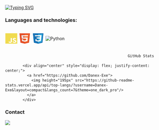 [![Typing SVG](https://readme-typing-svg.demolab.com?font=Fira+Code&pause=1000&color=6793F7&width=435&lines=Hi%2C+everyone!+I'm+DanexExe.;Welcome+to+my+Github+profile!+)](https://git.io/typing-svg)

### Languages ​​and technologies:

<div style="display: inline_block"><br>
  <img align="center" alt="Js" height="35" width="40" src="https://raw.githubusercontent.com/devicons/devicon/master/icons/javascript/javascript-plain.svg">
  <img align="center" alt="HTML" height="35" width="40" src="https://raw.githubusercontent.com/devicons/devicon/master/icons/html5/html5-original.svg">
  <img align="center" alt="CSS" height="35" width="40" src="https://raw.githubusercontent.com/devicons/devicon/master/icons/css3/css3-original.svg">
  <img align="center" alt="Python" height="35" width="40" src="https://www.svgrepo.com/show/376344/python.svg">
</div><br>

                                                            GitHub Stats

            <div align="center" style="display: flex; justify-content: center;">
              <a href="https://github.com/Danex-Exe">
                <img height="195px" src="https://github-readme-stats.vercel.app/api/top-langs/?username=Danex-Exe&layout=compact&langs_count=7&theme=one_dark_pro"/>
              </a>
            </div>
    
### Contact

<div> 
  <a href="https://t.me/danexexe" target="_blank"><img src="https://img.icons8.com/color/48/telegram-app--v1.png" target="_blank"></a> 
</div>
